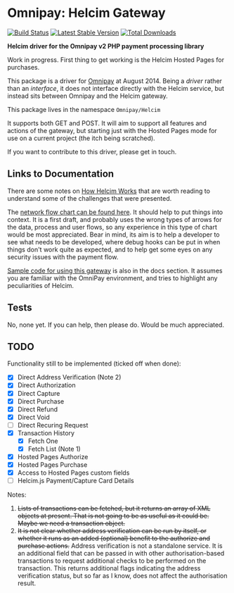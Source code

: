 # Omnipay: Helcim Gateway

[![Build Status](https://travis-ci.org/academe/omnipay-helcim.png?branch=master)](https://travis-ci.org/academe/omnipay-helcim)
[![Latest Stable Version](https://poser.pugx.org/academe/omnipay-helcim/version.png)](https://packagist.org/packages/academe/omnipay-helcim)
[![Total Downloads](https://poser.pugx.org/academe/omnipay-helcim/d/total.png)](https://packagist.org/packages/academe/omnipay-helcim)


**Helcim driver for the Omnipay v2 PHP payment processing library**

Work in progress. First thing to get working is the Helcim Hosted Pages for purchases.

This package is a driver for [Omnipay](https://github.com/thephpleague/omnipay) at August 2014.
Being a *driver* rather than an *interface*, it does not 
interface directly with the Helcim service, but instead sits between Omnipay and the Helcim gateway.

This package lives in the namespace `Omnipay/Helcim`

It supports both GET and POST. It will aim to support all features and actions of the gateway,
but starting just with the Hosted Pages mode for use on a current project (the itch being scratched).

If you want to contribute to this driver, please get in touch.

## Links to Documentation

There are some notes on 
[How Helcim Works](https://github.com/academe/omnipay-helcim/blob/master/docs/How-Helcim-Works.md)
that are worth reading to understand some of the challenges that were presented.

The [network flow chart can be found here](https://github.com/academe/omnipay-helcim/blob/master/docs/omnipay-helcim-hostedpages.pdf).
It should help to put things into context.
It is a first draft, and probably uses the wrong types of arrows for the data, process and user flows,
so any experience in this type of chart would be most appreciated. Bear in mind, its aim is to
help a developer to see what needs to be developed, where debug hooks can be put in when things
don't work quite as expected, and to help get some eyes on any security issues with the payment flow.

[Sample code for using this gateway](https://github.com/academe/omnipay-helcim/blob/master/docs/HostedPages-Purchase.md)
is also in the docs section. It assumes you are familiar with the OmniPay environment,
and tries to highlight any peculiarities of Helcim.

## Tests

No, none yet. If you can help, then please do. Would be much appreciated.

## TODO

Functionality still to be implemented (ticked off when done):

* [x] Direct Address Verification (Note 2)
* [x] Direct Authorization
* [x] Direct Capture
* [x] Direct Purchase
* [x] Direct Refund
* [x] Direct Void
* [ ] Direct Recuring Request
* [x] Transaction History
  * [x] Fetch One
  * [x] Fetch List (Note 1)
* [x] Hosted Pages Authorize
* [x] Hosted Pages Purchase
* [x] Access to Hosted Pages custom fields
* [ ] Helcim.js Payment/Capture Card Details

Notes:

1. ~~Lists of transactions can be fetched, but it returns an array of XML objects at present.
   That is not going to be as useful as it could be. Maybe we need a transaction object.~~
2. ~~It is not clear whether address verification can be run by itself, or whether it runs as
   an added (optional) benefit to the authorize and purchase actions.~~ Address verification is
   not a standalone service. It is an additional field that can be passed in with other
   authorisation-based transactions to request additional checks to be performed on the
   transaction. This returns additional flags indicating the address verification status, but
   so far as I know, does not affect the authorisation result.
